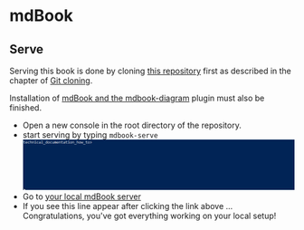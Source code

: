 # mdBook

## Serve
Serving this book is done by cloning [this repository](https://github.com/m-inau/technical_documentation_how_to) first as described in the chapter of [Git cloning](Git.md).

Installation of [mdBook and the mdbook-diagram](../tools/mdBook.md) plugin must also be finished. 

- Open a new console in the root directory of the repository.
- start serving by typing `mdbook-serve`
  ![](mdbook-serve.gif)
- Go to [your local mdBook server](http://localhost:3000/usage/mdBook.html)
- If you see this line appear after clicking the link above ... Congratulations, you've got everything working on your local setup!
  